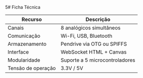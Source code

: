 5# Ficha Técnica

| Recurso | Descrição |
|--------|-----------|
| Canais | 8 analógicos simultâneos |
| Comunicação | Wi-Fi, USB, Bluetooth |
| Armazenamento | Pendrive via OTG ou SPIFFS |
| Interface | WebSocket HTML + Canvas |
| Modularidade | Suporte a 5 microcontroladores |
| Tensão de operação | 3.3V / 5V |